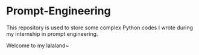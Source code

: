 # Prompt-Engineering
This repository is used to store some complex Python codes I wrote during my internship in prompt engineering.

Welcome to my lalaland~
